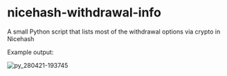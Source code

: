 # nicehash-withdrawal-info
A small Python script that lists most of the withdrawal options via crypto in Nicehash

Example output:

![py_280421-193745](https://user-images.githubusercontent.com/54760464/116481252-3930fe80-a859-11eb-9ee8-8aa7abe13af0.png)
